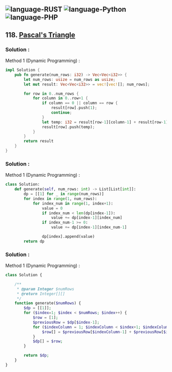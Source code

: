 ![language-RUST](https://img.shields.io/badge/%20-RUST-8d4004?style=for-the-badge&logo=RUST)
![language-Python](https://img.shields.io/badge/%20-Python-ffd43b?style=for-the-badge&logo=PYTHON)
![language-PHP](https://img.shields.io/badge/%20-PHP-acb1f9?style=for-the-badge&logo=PHP)
---

## 118. [Pascal's Triangle](https://leetcode.com/problems/pascals-triangle)

### Solution :

Method 1 (Dynamic Programming) :
```rust
impl Solution {
    pub fn generate(num_rows: i32) -> Vec<Vec<i32>> {
        let num_rows: usize = num_rows as usize;
        let mut result: Vec<Vec<i32>> = vec![vec![]; num_rows];

        for row in 0..num_rows {
            for column in 0..row+1 {
                if column == 0 || column == row {
                    result[row].push(1);
                    continue;
                }
                let temp: i32 = result[row-1][column-1] + result[row-1][column];
                result[row].push(temp);
            }
        }
        return result
    }
}
```

### Solution :

Method 1 (Dynamic Programming) :
```python
class Solution:
    def generate(self, num_rows: int) -> List[List[int]]:
        dp = [[1] for _ in range(num_rows)]
        for index in range(1, num_rows):
            for index_num in range(1, index+1):
                value = 0
                if index_num < len(dp[index-1]):
                    value += dp[index-1][index_num]
                if index_num-1 >= 0:
                    value += dp[index-1][index_num-1]

                dp[index].append(value)
        return dp
```

### Solution :

Method 1 (Dynamic Programming) :
```php
class Solution {

    /**
     * @param Integer $numRows
     * @return Integer[][]
     */
    function generate($numRows) {
        $dp = [[1]];
        for ($index=1; $index < $numRows; $index++) {
            $row = [1];
            $previousRow = $dp[$index-1];
            for ($indexColumn = 1; $indexColumn < $index+1; $indexColumn++) {
                $row[] = $previousRow[$indexColumn-1] + $previousRow[$indexColumn];
            }
            $dp[] = $row;
        }

        return $dp;
    }
}
```
